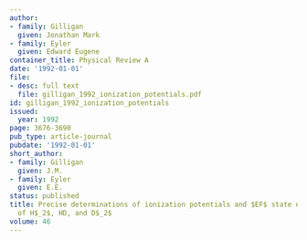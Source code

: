 ```yaml
---
author:
- family: Gilligan
  given: Jonathan Mark
- family: Eyler
  given: Edward Eugene
container_title: Physical Review A
date: '1992-01-01'
file:
- desc: full text
  file: gilligan_1992_ionization_potentials.pdf
id: gilligan_1992_ionization_potentials
issued:
  year: 1992
page: 3676-3690
pub_type: article-journal
pubdate: '1992-01-01'
short_author:
- family: Gilligan
  given: J.M.
- family: Eyler
  given: E.E.
status: published
title: Precise determinations of ionization potentials and $EF$ state energy levels
  of H$_2$, HD, and D$_2$
volume: 46
---
```

